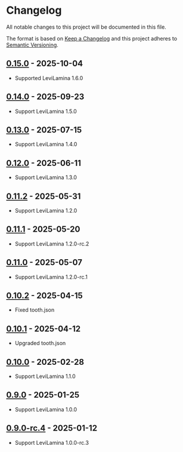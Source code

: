 # Changelog

All notable changes to this project will be documented in this file.

The format is based on [Keep a Changelog](https://keepachangelog.com/)
and this project adheres to [Semantic Versioning](https://semver.org/).

## [0.15.0] - 2025-10-04

- Supported LeviLamina 1.6.0

## [0.14.0] - 2025-09-23

- Support LeviLamina 1.5.0

## [0.13.0] - 2025-07-15

- Support LeviLamina 1.4.0

## [0.12.0] - 2025-06-11

- Support LeviLamina 1.3.0

## [0.11.2] - 2025-05-31

- Support LeviLamina 1.2.0

## [0.11.1] - 2025-05-20

- Support LeviLamina 1.2.0-rc.2

## [0.11.0] - 2025-05-07

- Support LeviLamina 1.2.0-rc.1

## [0.10.2] - 2025-04-15

- Fixed tooth.json

## [0.10.1] - 2025-04-12

- Upgraded tooth.json

## [0.10.0] - 2025-02-28

- Support LeviLamina 1.1.0

## [0.9.0] - 2025-01-25

- Support LeviLamina 1.0.0

## [0.9.0-rc.4] - 2025-01-12

- Support LeviLamina 1.0.0-rc.3

[0.15.0]: https://github.com/LiteLDev/LegacyRemoteCall/compare/v0.14.0...v0.15.0
[0.14.0]: https://github.com/LiteLDev/LegacyRemoteCall/compare/v0.13.0...v0.14.0
[0.13.0]: https://github.com/LiteLDev/LegacyRemoteCall/compare/v0.12.0...v0.13.0
[0.12.0]: https://github.com/LiteLDev/LegacyRemoteCall/compare/v0.11.2...v0.12.0
[0.11.2]: https://github.com/LiteLDev/LegacyRemoteCall/compare/v0.11.1...v0.11.2
[0.11.1]: https://github.com/LiteLDev/LegacyRemoteCall/compare/v0.11.0...v0.11.1
[0.11.0]: https://github.com/LiteLDev/LegacyRemoteCall/compare/v0.10.2...v0.11.0
[0.10.2]: https://github.com/LiteLDev/LegacyRemoteCall/compare/v0.10.1...v0.10.2
[0.10.1]: https://github.com/LiteLDev/LegacyRemoteCall/compare/v0.10.0...v0.10.1
[0.10.0]: https://github.com/LiteLDev/LegacyRemoteCall/compare/v0.9.0...v0.10.0
[0.9.0]: https://github.com/LiteLDev/LegacyRemoteCall/compare/v0.9.0-rc.4...v0.9.0
[0.9.0-rc.4]: https://github.com/LiteLDev/LegacyRemoteCall/releases/tag/v0.9.0-rc.4
